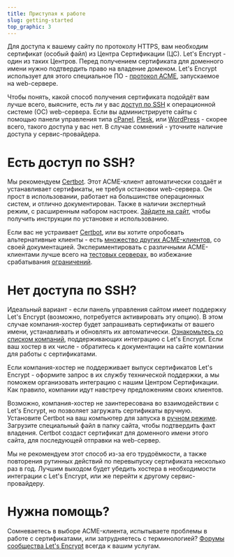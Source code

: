 ```yaml
---
title: Приступая к работе
slug: getting-started
top_graphic: 3
---
```


Для доступа к вашему сайту по протоколу HTTPS, вам необходим сертификат
(особый файл) из Центра Сертификации (ЦС). Let's Encrypt - один из таких Центров.
Перед получением сертификата для доменного имени нужно подтвердить право
на владение доменом. Let's Encrypt использует для этого специальное ПО -
[протокол ACME](https://ietf-wg-acme.github.io/acme/), запускаемое на web-сервере.

Чтобы понять, какой способ получения сертификата подойдёт вам лучше всего, выясните,
есть ли у вас [доступ по SSH](https://en.wikipedia.org/wiki/Shell_account) к
операционной системе (ОС) web-сервера. Если вы администрируете сайты с помощью панели
управления типа [cPanel](https://cpanel.com/), [Plesk](https://www.plesk.com/), или
[WordPress](https://wordpress.org/) - скорее всего, такого доступа у вас нет.
В случае сомнений - уточните наличие доступа у сервис-провайдера.

# Есть доступ по SSH?

Мы рекомендуем [Certbot]. Этот ACME-клиент автоматически создаёт и устанавливает сертификаты,
не требуя остановки web-сервера. Он прост в использовании, работает на большинстве
операционных систем, и отлично документирован. Также в наличии экспертный режим, с расширенным
набором настроек. [Зайдите на сайт][Certbot], чтобы получить инструкции по установке и использованию.

Если вас не устраивает [Certbot], или вы хотите опробовать альтернативные клиенты - есть
[множество других ACME-клиентов](/docs/client-options/), со своей документацией. Экспериментировать
с различными ACME-клиентами лучше всего на [тестовых серверах](/docs/staging-environment/),
во избежание срабатывания [ограничений](/docs/rate-limits/).

[Certbot]: https://certbot.eff.org/  "Certbot"

# Нет доступа по SSH?

Идеальный вариант - если панель управления сайтом имеет поддержку Let's Encrypt (возможно,
потребуется активировать эту опцию). В этом случае компания-хостер будет запрашивать
сертификаты от вашего имени, устанавливать и обновлять их автоматически.
[Ознакомьтесь со списком компаний](https://community.letsencrypt.org/t/web-hosting-who-support-lets-encrypt/6920),
поддерживающих интеграцию с Let's Encrypt. Если ваш хостер в их числе - обратитесь к документации
на сайте компании для работы с сертификатами.

Если компания-хостер не поддерживает выпуск сертификатов Let's Encrypt - оформите запрос
в их службу технической поддержки, а мы поможем организовать интеграцию с нашим Центром Сертификации.
Как правило, компании идут навстречу предложениям своих клиентов.

Возможно, компания-хостер не заинтересована во взаимодействии с Let's Encrypt, но позволяет
загружать сертификаты вручную. Установите Certbot на ваш компьютер для запуска в
[ручном режиме](https://certbot.eff.org/docs/using.html#manual). Загрузите специальный файл
в папку сайта, чтобы подтвердить факт владения. Certbot создаст сертификат для доменного
имени этого сайта, для последующей отправки на web-сервер.

Мы не рекомендуем этот способ из-за его трудоёмкости, а также повторения рутинных действий по
перевыпуску сертификата несколько раз в год. Лучшим выходом будет убедить хостера в необходимости
интеграции с Let's Encrypt, или же перейти к другому сервис-провайдеру.

# Нужна помощь?

Сомневаетесь в выборе ACME-клиента, испытываете проблемы в работе с сертификатами, или затрудняетесь с терминологией?
[Форумы сообщества Let's Encrypt](https://community.letsencrypt.org/) всегда к вашим услугам.
